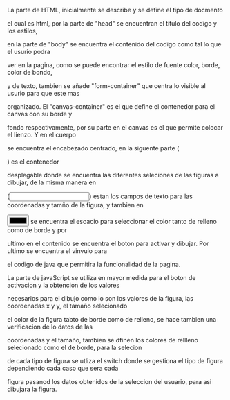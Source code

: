 ﻿La parte de HTML, inicialmente se describe y se define el tipo de docmento

el cual es html, por la parte de "head" se encuentran el titulo del codigo y los estilos,

en la parte de "body" se encuentra el contenido del codigo como tal lo que el usurio podra

ver en la pagina, como se puede encontrar el estilo de fuente color, borde, color de bondo,

y de texto, tambien se añade "form-container" que centra lo visible al usurio para que este mas

organizado. El "canvas-container" es el que define el contenedor para el canvas con su borde y

fondo respectivamente, por su parte en el canvas es el que permite colocar el lienzo. Y en el cuerpo

se encuentra el encabezado centrado, en la siguente parte (<div class="form-container">) es el contenedor

desplegable donde se encuentra las diferentes seleciones de las figuras a dibujar, de la misma manera en

(<input type="number">) estan los campos de texto para las coordenadas y tamño de la figura, y tambien en

<input type="color"> se encuentra el esoacio para seleccionar el color tanto de relleno como de borde y por

ultimo en el contenido se encuentra el boton para activar y dibujar. Por ultimo se encuentra el vinvulo para

el codigo de java que permitira la funcionalidad de la pagina.

La parte de javaScript se utiliza en mayor medida para el boton de activacion y la obtencion de  los valores

necesarios para el dibujo como lo son los valores de la figura, las coordenadas x y y, el tamaño selecionado

el color de la figura tabto de borde como de relleno, se hace tambien una verificacion de lo datos de las

coordenadas y el tamaño, tambien se dfinen los colores de rellleno selecionado como el de borde, para la selecion

de cada tipo de figura se utliza el switch donde se gestiona el tipo de figura dependiendo cada caso que sera cada

figura pasanod los datos obtenidos de la seleccion del usuario, para asi dibujara la figura.
